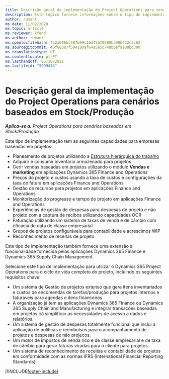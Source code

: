 ```yaml
---
title: Descrição geral da implementação do Project Operations para cenários baseados em Stock/Produção
description: Este tópico fornece informações sobre o tipo de implementação, Project Operations para cenários baseados em Stock/Produção.
author: rumant
ms.date: 11/02/2020
ms.topic: article
ms.reviewer: kfend
ms.author: rumant
ms.openlocfilehash: 7b2a606bc587b99c16d45b19689ba90b422c3c62
ms.sourcegitcommit: 40f68387f594180af64a5e5c748b6efa188bd300
ms.translationtype: HT
ms.contentlocale: pt-PT
ms.lasthandoff: 05/10/2021
ms.locfileid: "5999415"
---
```

# <a name="project-operations-for-stockedproduction-based-scenarios-deployment-overview"></a>Descrição geral da implementação do Project Operations para cenários baseados em Stock/Produção

_**Aplica-se a:** Project Operations para cenários baseados em Stock/Produção_


Este tipo de implementação tem as seguintes capacidades para empresas baseadas em projetos:

- Planeamento de projetos utilizando a [Estrutura hierárquica do trabalho](work-breakdown-structures.md)
- Adquirir e consumir inventário armazenado para projetos
- Gerir vendas baseadas em projetos utilizando o módulo **Vendas e marketing** em aplicações Dynamics 365 Finance and Operations
- Preços do projeto e custos usando a taxa de custos e configurações da taxa de fatura em aplicações Finance and Operations
- Gestão de recursos para projetos em aplicações Finance and Operations
- Monitorização do progresso e tempo do projeto em aplicações Finance and Operations
- Experiências de gestão de despesas para despesas de projeto e não projeto com a captura de recibos utilizando capacidades OCR
- Faturação utilizando um sistema de taxas de venda e de câmbio com eficácia de data de classe empresarial
- Grupos de projetos configuráveis para contabilidade e acréscimos WIP
- Reconhecimento de receitas de projeto

Este tipo de implementação também fornece uma extensão à funcionalidade fornecida pelas aplicações Dynamics 365 Finance e Dynamics 365 Supply Chain Management.

Selecione este tipo de implementação para utilizar o Dynamics 365 Project Operations para o ciclo de vida completo do projeto, incluindo os seguintes requisitos chave:

- Um sistema de Gestão de projetos extenso que gere itens inventariados e custos de encomendas de tarefas/produção para projetos internos e faturáveis para agendas e itens financeiros.
- A organização já tem as aplicações Dynamics 365 Finance ou Dynamics 365 Supply Chain and Manufacturing e integrar transações baseadas em projetos irá simplificar as necessidades de acesso a dados e relatórios.
- Um sistema de gestão de despesas totalmente funcional que inclui a aplicação de políticas e reembolsos para o acompanhamento de projetos e despesas de não projecos.
- Um motor de impostos de venda rico e de classe empresarial e de taxa de câmbio para gerar faturas viradas para o cliente para projetos.
- Um sistema de reconhecimento de receitas e contabilidade de projetos em conformidade com as normas IFRS (International Financial Reporting Standards).



[!INCLUDE[footer-include](../includes/footer-banner.md)]